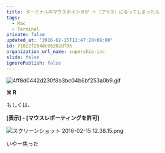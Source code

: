 ```yaml
---
title: ターミナルのマウスポインタが ＋（プラス）になってしまったら
tags:
  - Mac
  - Terminal
private: false
updated_at: '2016-02-15T12:47:28+09:00'
id: 71022f204dc06202df96
organization_url_name: supership-inc
slide: false
ignorePublish: false
---
```

![4ff8d0442d230f8b3bc04b6bf253a0b9.gif](https://qiita-image-store.s3.amazonaws.com/0/30241/900ca80d-429b-248a-faa1-dc22c5513a20.gif)

**⌘ R**

もしくは、

**[表示] - [マウスレポーティングを許可]**

![スクリーンショット 2016-02-15 12.38.15.png](https://qiita-image-store.s3.amazonaws.com/0/30241/a2676793-39dd-6c14-2053-d872bd4b3e0b.png)







いやー焦った
